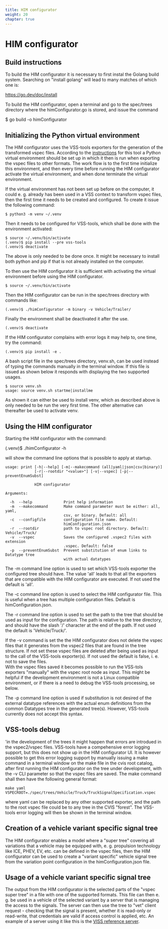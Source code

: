 ```yaml
---
title: HIM configurator
weight: 20
chapter: true
---
```


# HIM configurator

## Build instructions

To build the HIM configurator it is necessary to first instal the Golang build system. Searching on "install golang" will lead to many matches of which one is:

https://go.dev/doc/install

To build the HIM configurator, open a terminal and go to the spec/trees directory where the himConfigurator.go is stored, and issue the command

$ go build -o himConfigurator

## Initializing the Python virtual environment
The HIM configurator uses the VSS-tools exporters for the generation of the transformed vspec files.
According to the [instructions](https://github.com/COVESA/vss-tools/blob/master/README.md)
for this tool a Python virtual environment should be set up in which it then is run when exporting the vspec files to other formats.
The work flow is to the first time initialize this environment, and then every time before running the HIM configurator
activate the virtual environment, and when done terminate the virtual environment.

If the virtual environment has not been set up before on the computer, it could e. g. already has been used in a VSS context to transform vspec files,
then the first time it needs to be created and configured.
To create it issue the following command:
```
$ python3 -m venv ~/.venv
```
Then it needs to be configured for VSS-tools, which shall be done with the environment activated:
```
$ source ~/.venv/bin/activate
(.venv)$ pip install --pre vss-tools
(.venv)$ deactivate
```
The above is only needed to be done once.
It might be necessary to install both python and pip if that is not already installed on the computer.

To then use the HIM configurator it is sufficient with activating the virtual environment before using the HIM configurator.
```
$ source ~/.venv/bin/activate
```
Then the HIM configurator can be run in the spec/trees directory with commands like:
```
(.venv)$ ./himConfigurator -m binary -v Vehicle/Trailer/
```
Finally the environment shall be deactivated it after the use.
```
(.venv)$ deactivate
```
If the HIM configurator complains with error logs it may help to, one time, try the command:
```
(.venv)$ pip install -e .
```
A bash script file in the spec/trees directory, venv.sh, can be used instead of typing the commands manually in the terminal window.
If this file is issued as shown below it responds with displaying the two supported usages.
```
$ source venv.sh 
usage: source venv.sh startme|installme
```
As shown it can either be used to install venv, which as described above is only needed to be run the very first time.
The other alternative can thereafter be used to activate venv.

## Using the HIM configurator

Starting the HIM configurator with the command:

(.venv)$ ./himConfigurator -h

will show the command line options that is possible to apply at startup.

```
usage: print [-h|--help] [-m|--makecommand (all|yaml|json|csv|binary)]
             [-r|--rootdir "<value>"] [-v|--vspec] [-p|--preventEnumSubst]

             HIM configurator

Arguments:

  -h  --help              Print help information
  -m  --makecommand       Make command parameter must be either: all, yaml,
                          csv, or binary. Default: all
  -c  --configfile        configuration file name. Default:
                          himConfiguration.json
  -r  --rootdir           path to vspec root directory. Default: Vehicle/Truck/
  -v  --vspec             Saves the configured .vspec2 files with extension
                          .vspec. Default: false
  -p  --preventEnumSubst  Prevent substitution of enum links to Datatype tree
                          with actual datatypes
```
The -m command line option is used to set which VSS-tools exporter the configured tree should have.
The value 'all' leads to that all the exporters that are compatible with the HIM configurator are executed.
If not used the default is 'all'.

The -c command line option is used to select the HIM configurator file. This is useful when a tree has multiple configuration files.
Default is himConfiguration.json.

The -r command line option is used to set the path to the tree that should be used as input for the configuration.
The path is relative to the tree directory, and should have the slash '/' character at the end of the path.
If not used the default is 'Vehicle/Truck/'.

If the -v command  is set the the HIM configurator does not delete the vspec files that it generates from the vspec2 files that are found in the tree structure.
If not set these vspec files are deleted after being used as input to the call of the VSS-tools exporter(s).
If not used the default is false, i. e. not to save the files.\
With the vspec files saved it becomes possible to run the VSS-tols exporters "manually" with the vspec root node as input.
This might be helpful if the development environment is not a Linux compatible environment,
or if there is a need to debug the VSS-tools processing, se below.

The -p command line option is used if substitution is not desired of the external datatype references with the actual enum definitions
from the common Datatypes tree in the generated tree(s). However, VSS-tools currently does not accept this syntax.

## VSS-tools debug
'in the development of the trees it might happen that errors are introdued in the vspec2/vspec files.
VSS-tools have a compehensive error logging support, but this does not show up in the HIM configurator UI.
It is however possible to get this error logging support by manually issuing a make command in a terminal window
on the make file in the cvis root catalog, after first running the HIM configurator on the tree under development,
with the -v CLI parameter so that the vspec files are saved.
The make command shall then have the following general format:
```
make yaml VSPECROOT=./spec/trees/Vehicle/Truck/TruckSignalSpecification.vspec
```
where yaml can be replaced by any other supported exporter, and the path to the root vspec file could be to any tree in the CVIS "forest".
The VSS-tools error logging will then be shown in the terminal window.

## Creation of a vehicle variant specific signal tree
The HIM configurator enables a model where a "super tree" covering all variations that a vehicle may be equipped with,
e. g. propulsion technology like ICE, PHEV, EV, etc. can be defined in the vspec files,
then the HIM configurator can be used to create a "variant specific" vehicle signal tree from the variation point configuration in the himConfiguration.json file.


## Usage of a vehicle variant specific signal tree
The output from the HIM configurator is the selected parts of the "vspec super tree" in a file with one of the supported formats.
This file can then e. g. be used in a vehicle of the selected variant by a server that is managing the access to the signals.
The server can then use the tree to "vet" client request - checking that the signal is present, whether it is read-only or read-write,
that credentials are valid if access control is applied, etc.
An example of a server using it like this is the [VISS reference server](https://github.com/COVESA/vissr).

